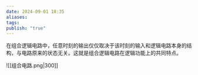 ```yaml
---
date: 2024-09-01 18:35
aliases: 
tags: 
publish: "true"
---
```

在组合逻辑电路中，任意时刻的输出仅仅取决于该时刻的输入和逻辑电路本身的结构，与电路原来的状态无关。这就是组合逻辑电路在逻辑功能上的共同特点。

![[组合电路.png|300]]
